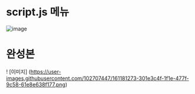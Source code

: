 # script.js 메뉴
![image](https://user-images.githubusercontent.com/102707447/161181169-cec42979-1c0d-4f7c-b63f-9aad13086cf1.png)

# 완성본
! [이미지] (https://user-images.githubusercontent.com/102707447/161181273-301e3c4f-1f1e-477f-9c58-61e8e638f177.png)
